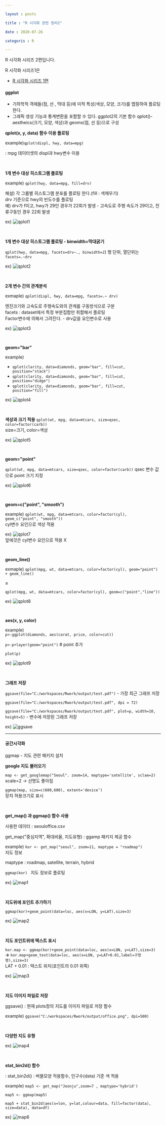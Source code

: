 ```yaml
---

layout : posts

title : "R 시각화 관련 정리2"

date : 2020-07-26

categoris : R

---
```


R 시각화 시리즈 2편입니다.

R 시각화 시리즈1은
- [R 시각화 시리즈 1편](https://pkt369.github.io/R1)

<h4>ggplot</h4>

- 기하학적 객체들(점, 선 , 막대 등)에 미적 특성(색상, 모양, 크기)를 맵핑하여 플로팅한다.
- 그래픽 생성 기능과 통계변환을 포함할 수 있다.
ggplot2의 기본 함수 qplot()-aestheics(크기, 모양, 색상)과 geoms(점, 선 등)으로 구성

**qplot(x, y, data) 함수 이용 플로팅**

example)`qplot(displ, hwy, data=mpg)`  


: mpg 데이터셋의 displ과 hwy변수 이용

<br>

**1개 변수 대상 히스토그램 플로팅**

example) `qplot(hwy, data=mpg, fill=drv)`

해설) 각 그룹별 히스토그램 분포를 플로팅 한다.(fill : 색채우기)  
drv 기준으로 hwy의 빈도수를 플로팅  
예) drv가 f이고, hwy가 29인 경우가 22회가 발생 - 고속도로 주행 속도가 29이고, 전류구동인 경우 22회 발생

ex) ![qplot1](https://user-images.githubusercontent.com/66049273/88477952-5c9fe380-cf7f-11ea-96ff-6f70d18785ed.png)

<br>

**1개 변수 대상 히스토그램 플로팅 - binwidth=막대굵기**

`qplot(hwy, data=mpg, facets=drv~., binwidth=2`) 행 단위, 열단위는 `facets=.~drv`

ex) ![qplot2](https://user-images.githubusercontent.com/66049273/88478100-8d344d00-cf80-11ea-93ec-58790e94cf26.png)

<br>

**2개 변수 간의 관계분석**

exmaple) `qplot(displ, hwy, data=mpg, facets=.~ drv)`

엔진크기와 고속도로 주행속도와의 관계를 구동방식으로 구분  
facets : dataset에서 특정 부분집합만 취합해서 플로팅  
Factor변수에 의해서 그려진다. - drv값을 요인변수로 사용

ex) ![qplot3](https://user-images.githubusercontent.com/66049273/88478235-8954fa80-cf81-11ea-80fb-37dae11d6b42.png)

<br>

**geom="bar"**

example)
- `qplot(clarity, data=diamonds, geom="bar", fill=cut, position="stack")`
- `qplot(clarity, data=diamonds, geom="bar", fill=cut, position="didge")`
- `qplot(clarity, data=diamonds, geom="bar", fill=cut, position="fill")`

ex) ![qplot4](https://user-images.githubusercontent.com/66049273/88478466-82c78280-cf83-11ea-9609-01978876b65c.png)

<br>

**색상과 크기 적용**
`qplot(wt, mpg, data=mtcars, size=qsec, color=factor(carb))`  
size=크기, color=색상

ex) ![qplot5](https://user-images.githubusercontent.com/66049273/88478486-bf937980-cf83-11ea-974c-e50d5e1613c3.png)

<br>

**geom="point"**

`qplot(wt, mpg, data=mtcars, size=qsec, color=factor(carb))`
qsec 변수 값으로 point 크기 지정

ex) ![qplot6](https://user-images.githubusercontent.com/66049273/88478694-63c9f000-cf85-11ea-9bf1-c5c2355f4252.png)

<br>

**geom=c("point", "smooth")**

example) `qplot(wt, mpg, data=mtcars, color=factor(cyl), geom_c("point", "smooth"))`  
cyl변수 요인으로 색상 적용

ex) ![qplot7](https://user-images.githubusercontent.com/66049273/88478892-ab9d4700-cf86-11ea-9aed-6c9a6d96c057.png)  
앞에것은 cyl변수 요인으로 적용 X

<br>

**geom_line()**

exmaple) `qplot(mpg, wt, data=mtcars, color=factor(cyl), geom="point") + geom_line()`

**=**  

`qplot(mpg, wt, data=mtcars, color=factor(cyl), geom=c("point","line"))`

ex) ![qplot8](https://user-images.githubusercontent.com/66049273/88478951-0c2c8400-cf87-11ea-8b0c-d66cf066cdbd.png)

<br>

**aes(x, y, color)**

example)  
 `p<-ggplot(diamonds, aes(carat, price, color=cut))`  

`p<-p+layer(geom="point")` # point 추가

`plot(p)`

ex) ![qplot9](https://user-images.githubusercontent.com/66049273/88478999-48f87b00-cf87-11ea-958a-2ad807b58748.png)

<br>

**그래프 저장**

`ggsave(file="C:/workspaces/Rwork/output/test.pdf")` - 가장 최근 그래프 저장  

`ggsave(file="C:/workspaces/Rwork/output/test.pdf", dpi = 72)`

`ggsave(file="C:/workspaces/Rwork/output/test.pdf", plot=p, width=10, height=5)` - 변수에 저장된 그래프 저장

ex) ![ggsave](https://user-images.githubusercontent.com/66049273/88479087-c15f3c00-cf87-11ea-8aec-a4f047ef0ba6.png)

<hr>

<h4>공간시각화</h4>

ggmap - 지도 관련 패키지 설치

**google 지도 불러오기**

`map <- get_googlemap("Seoul". zoom=14, maptype='satellite', sclae=2)`  
scale=2 -> 선명도 좋아짐

`ggmap(map, size=c(600,600), extent='device‘)`  
장치 허용크기로 표시

<br>

**get_map() 과 ggmap() 함수 사용**

사용한 데이터 : seouloffice.csv

get_map("중심지역", 확대비율, 지도유형) : ggamp 패키지 제공 함수

example) `kor <- get_map("seoul", zoom=11, maptype = "roadmap")`  
지도 정보

maptype : roadmap, satellite, terrain, hybrid

`ggmap(kor) ` 지도 정보로 플로팅

ex) ![map1](https://user-images.githubusercontent.com/66049273/88479294-ee601e80-cf88-11ea-8bfa-686835a1a944.png)

<br>

**지도위에 포인트 추가하기**

`ggmap(kor)+geom_point(data=loc, aes(x=LON, y=LAT),size=3)`   

ex) ![map2](https://user-images.githubusercontent.com/66049273/88479309-210a1700-cf89-11ea-9b1b-4d34a3fba4ea.png)

<br>

**지도 포인트위에 텍스트 표시**

`kor.map <- ggmap(kor)+geom_point(data=loc, aes(x=LON, y=LAT),size=3)`  
**->**
`kor.map+geom_text(data=loc, aes(x=LON, y=LAT+0.01,label=구청명),size=3)`  
LAT + 0.01 : 텍스트 위치(포인트의 0.01 위쪽)

ex) ![map3](https://user-images.githubusercontent.com/66049273/88479353-78a88280-cf89-11ea-9625-2cce3eaf1cfc.png)

<br>

**지도 이미지 파일로 저장**

ggsave() : 현재 plots창의 지도를 이미지 파일로 저장 함수

example) `ggsave("C:/workspaces/Rwork/output/office.png", dpi=500)`

<br>

**다양한 지도 유형**

ex) ![map4](https://user-images.githubusercontent.com/66049273/88479422-f4a2ca80-cf89-11ea-9826-7d17e0b3d327.png)

<br>

**stat_bin2d() 함수**


: stat_bin2d() : 버블모양 적용함수, 인구수(data) 기준 색 적용

example) `map5 <- get_map("Jeonju",zoom=7 , maptype='hybrid')`

`map5 <- ggmap(map5)`

`map5 + stat_bin2d(aes(x=lon,
y=lat,colour=data,
fill=factor(data),
size=data),
data=df)`

ex) ![map6](https://user-images.githubusercontent.com/66049273/88479453-3af82980-cf8a-11ea-980a-b71256d7e729.png)
